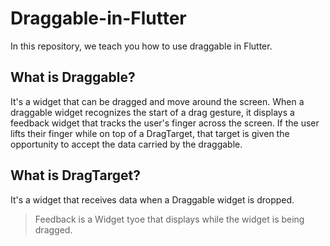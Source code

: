# Draggable-in-Flutter
In this repository, we teach you how to use draggable in Flutter.

## What is Draggable?
It's a widget that can be dragged and move around the screen. 
When a draggable widget recognizes the start of a drag gesture, it displays a feedback widget that tracks the user's finger across the screen. 
If the user lifts their finger while on top of a DragTarget, that target is given the opportunity to accept the data carried by the draggable.

## What is DragTarget?
It's a widget that receives data when a Draggable widget is dropped.

> Feedback is a Widget tyoe that displays while the widget is being dragged.
